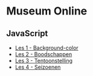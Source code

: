 # Museum Online

## JavaScript

- [Les 1 - Background-color](http://34202.hosts1.ma-cloud.nl/F1M2JS/Les1%20background-color/)
- [Les 2 - Boodschappen](https://34202.hosts1.ma-cloud.nl/F1M2JS/Les2%20boodschappen/)
- [Les 3 - Tentoonstelling](https://34202.hosts1.ma-cloud.nl/F1M2JS/Les3%20tentoonstelling/)
- [Les 4 - Seizoenen](http://34202.hosts1.ma-cloud.nl/F1M2JS/Les4%20seizoenen/)
